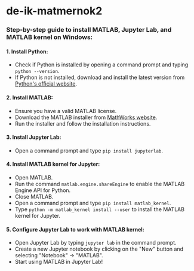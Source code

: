 # de-ik-matmernok2

### Step-by-step guide to install MATLAB, Jupyter Lab, and MATLAB kernel on Windows:


#### 1. Install Python:
- Check if Python is installed by opening a command prompt and typing `python --version`.
- If Python is not installed, download and install the latest version from [Python's official website](https://www.python.org/downloads/).

#### 2. Install MATLAB:
- Ensure you have a valid MATLAB license.
- Download the MATLAB installer from [MathWorks website](https://www.mathworks.com/downloads/).
- Run the installer and follow the installation instructions.

#### 3. Install Jupyter Lab:
- Open a command prompt and type `pip install jupyterlab`.

#### 4. Install MATLAB kernel for Jupyter:
- Open MATLAB.
- Run the command `matlab.engine.shareEngine` to enable the MATLAB Engine API for Python.
- Close MATLAB.
- Open a command prompt and type `pip install matlab_kernel`.
- Type `python -m matlab_kernel install --user` to install the MATLAB kernel for Jupyter.

#### 5. Configure Jupyter Lab to work with MATLAB kernel:
- Open Jupyter Lab by typing `jupyter lab` in the command prompt.
- Create a new Jupyter notebook by clicking on the "New" button and selecting "Notebook" -> "MATLAB".
- Start using MATLAB in Jupyter Lab!
